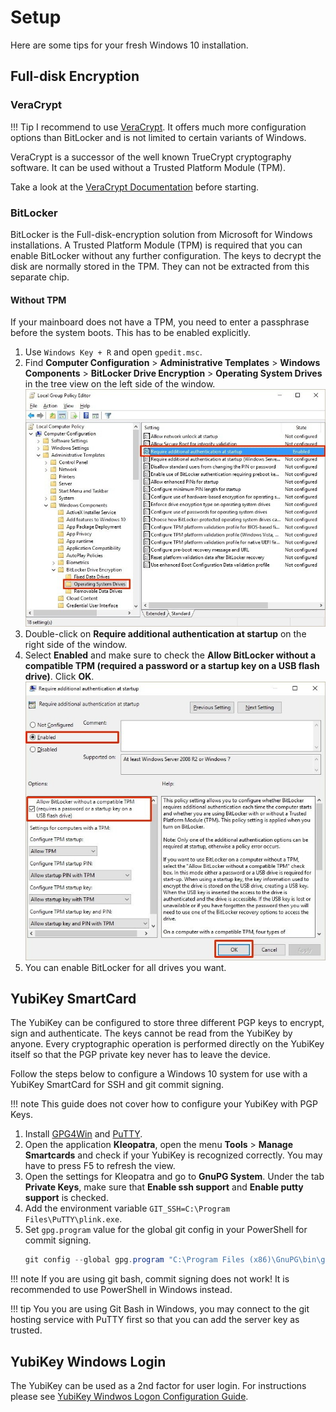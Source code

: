 # Setup

Here are some tips for your fresh Windows 10 installation.

## Full-disk Encryption

### VeraCrypt
!!! Tip
    I recommend to use [VeraCrypt](https://www.veracrypt.fr/). It offers much more configuration options than BitLocker and is not limited to certain variants of Windows.

VeraCrypt is a successor of the well known TrueCrypt cryptography software. It can be used without a Trusted Platform Module (TPM).

Take a look at the [VeraCrypt Documentation](https://www.veracrypt.fr/en/Documentation.html) before starting.

### BitLocker

BitLocker is the Full-disk-encryption solution from Microsoft for Windows installations. A Trusted Platform Module (TPM) is required that you can enable BitLocker without any further configuration. The keys to decrypt the disk are normally stored in the TPM. They can not be extracted from this separate chip.

#### Without TPM

If your mainboard does not have a TPM, you need to enter a passphrase before the system boots. This has to be enabled explicitly.

1. Use `Windows Key + R` and open `gpedit.msc`.
2. Find **Computer Configuration** > **Administrative Templates** > **Windows Components** > **BitLocker Drive Encryption** > **Operating System Drives** in the tree view on the left side of the window.
   ![Screenshot: gpedit.msc](files/bitlocker-no-tpm-1.png)
3. Double-click on **Require additional authentication at startup** on the right side of the window.
4. Select **Enabled** and make sure to check the **Allow BitLocker without a compatible TPM (required a password or a startup key on a USB flash drive)**. Click **OK**.
   ![Screenshot: additional authentication at startup](files/bitlocker-no-tpm-2.jpg)
5. You can enable BitLocker for all drives you want.


## YubiKey SmartCard

The YubiKey can be configured to store three different PGP keys to encrypt, sign and authenticate. The keys cannot be read from the YubiKey by anyone. Every cryptographic operation is performed directly on the YubiKey itself so that the PGP private key never has to leave the device.

Follow the steps below to configure a Windows 10 system for use with a YubiKey SmartCard for SSH and git commit signing.

!!! note
    This guide does not cover how to configure your YubiKey with PGP Keys.

1. Install [GPG4Win](https://www.gpg4win.org/) and [PuTTY](https://www.chiark.greenend.org.uk/~sgtatham/putty/latest.html).
2. Open the application **Kleopatra**, open the menu **Tools** > **Manage Smartcards** and check if your YubiKey is recognized correctly. You may have to press F5 to refresh the view.
3. Open the settings for Kleopatra and go to **GnuPG System**. Under the tab **Private Keys**, make sure that **Enable ssh support** and **Enable putty support** is checked.   
4. Add the environment variable `GIT_SSH=C:\Program Files\PuTTY\plink.exe`.
5. Set `gpg.program` value for the global git config in your PowerShell for commit signing.
   ```PowerShell
   git config --global gpg.program "C:\Program Files (x86)\GnuPG\bin\gpg.exe"
   ```

!!! note
    If you are using git bash, commit signing does not work! It is recommended to use PowerShell in Windows instead.

!!! tip
    You you are using Git Bash in Windows, you may connect to the git hosting service with PuTTY first so that you can add the server key as trusted.


## YubiKey Windows Login

The YubiKey can be used as a 2nd factor for user login.
For instructions please see [YubiKey Windwos Logon Configuration Guide](https://support.yubico.com/support/solutions/articles/15000006459-windows-logon-tool-configuration-guide).
